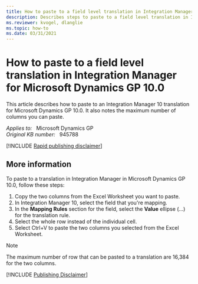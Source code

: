 ```yaml
---
title: How to paste to a field level translation in Integration Manager for Microsoft Dynamics GP 10.0
description: Describes steps to paste to a field level translation in Integration Manager for Microsoft Dynamics GP 10.0.
ms.reviewer: kvogel, dlanglie
ms.topic: how-to
ms.date: 03/31/2021
---
```

# How to paste to a field level translation in Integration Manager for Microsoft Dynamics GP 10.0

This article describes how to paste to an Integration Manager 10 translation for Microsoft Dynamics GP 10.0. It also notes the maximum number of columns you can paste.

_Applies to:_ &nbsp; Microsoft Dynamics GP  
_Original KB number:_ &nbsp; 945788

[!INCLUDE [Rapid publishing disclaimer](../../../includes/rapid-publishing-disclaimer.md)]

## More information

To paste to a translation in Integration Manager in Microsoft Dynamics GP 10.0, follow these steps:

1. Copy the two columns from the Excel Worksheet you want to paste.
1. In Integration Manager 10, select the field that you're mapping.
1. In the **Mapping Rules** section for the field, select the **Value** ellipse (...) for the translation rule.
1. Select the whole row instead of the individual cell.
1. Select Ctrl+V to paste the two columns you selected from the Excel Worksheet.

> [!NOTE]
> The maximum number of row that can be pasted to a translation are 16,384 for the two columns.

[!INCLUDE [Publishing Disclaimer](../../../includes/publishing-disclaimer.md)]
